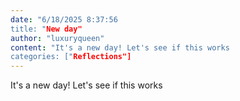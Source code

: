 ```yaml
---
date: "6/18/2025 8:37:56
title: "New day"
author: "luxuryqueen"
content: "It's a new day! Let's see if this works
categories: ["Reflections"]
---
```


It's a new day! Let's see if this works
